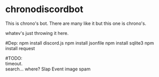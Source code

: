 # chronodiscordbot
This is chrono's bot. There are many like it but this one is chrono's.

whatev's just throwing it here.

#Dep:
npm install discord.js
npm install jsonfile
npm install sqlite3
npm install request

#TODO:  
timeout.  
search... where?
Slap
Event image spam